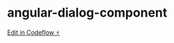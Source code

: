 # angular-dialog-component

[Edit in Codeflow ⚡️](https://stackblitz.com/~/github.com/aidbar/angular-dialog-component)